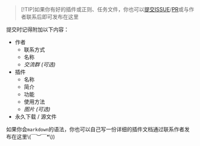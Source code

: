 
>[!TIP]如果你有好的插件或正则、任务文件，你也可以[提交ISSUE](https://github.com/Zaitonn/Serein/issues/new/choose)/[PR](https://github.com/Zaitonn/Serein/compare)或与作者联系后即可发布在这里

提交时记得附加以下内容：

- 作者
  - 联系方式
  - 名称
  - *交流群 (可选)*
- 插件
  - 名称
  - 简介
  - 功能
  - 使用方法
  - *图片 (可选)*
- 永久下载 / 源文件

如果你会`markdown`的语法，你也可以自己写一份详细的插件文档通过联系作者发布在这里\\(￣︶￣*\\))
